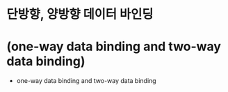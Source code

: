# 단방향, 양방향 데이터 바인딩
# (one-way data binding and two-way data binding)
- one-way data binding and two-way data binding

